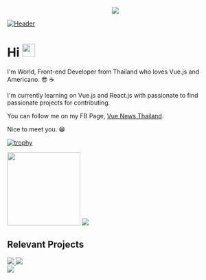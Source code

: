 <p align="center"><img src="https://odds-readme-badge.vercel.app/api" /></p>

[![Header](https://raw.githubusercontent.com/runyasak/runyasak/master/header.png "Header")](https://www.facebook.com/VueNewsThailand)

# Hi <img src="https://raw.githubusercontent.com/MartinHeinz/MartinHeinz/master/wave.gif" width="30px">

I'm World, Front-end Developer from Thailand who loves Vue.js and Americano. 😎 ☕️

I'm currently learning on Vue.js and React.js with passionate to find passionate projects for contributing.

You can follow me on my FB Page, [Vue News Thailand](https://www.facebook.com/VueNewsThailand).


Nice to meet you. 😁

[![trophy](https://github-profile-trophy.vercel.app/?username=runyasak&theme=onedark)](https://github.com/ryo-ma/github-profile-trophy)

<div>
  <img src="https://github-readme-stats.vercel.app/api?username=runyasak&show_icons=true&theme=dark" height="170" />
  <img src="https://github-readme-stats.vercel.app/api/top-langs/?username=runyasak&layout=compact&theme=dark" />
</div>

## Relevant Projects

<div>
  <a href="https://github.com/runyasak/v-digital-time-picker">
    <img src="https://github-readme-stats.vercel.app/api/pin/?username=runyasak&repo=v-digital-time-picker&theme=dark" />
  </a>
  <a href="https://github.com/runyasak/research-nuxt-storefront">
    <img src="https://github-readme-stats.vercel.app/api/pin/?username=runyasak&repo=research-nuxt-storefront&theme=dark" />
  </a>
</div>

<div>
 <a href="https://github.com/biigpongsatorn/vue-element-loading">
    <img src="https://github-readme-stats.vercel.app/api/pin/?username=biigpongsatorn&repo=vue-element-loading&theme=dark" />
  </a>
</div>

